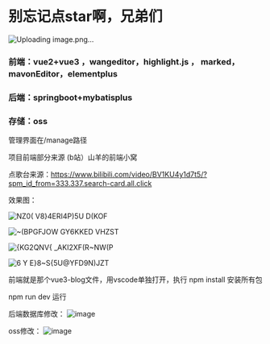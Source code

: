 # 别忘记点star啊，兄弟们
![Uploading image.png…]()

### 前端：vue2+vue3 ，wangeditor，highlight.js ， marked，mavonEditor，elementplus

### 后端：springboot+mybatisplus

### 存储：oss

管理界面在/manage路径

项目前端部分来源 (b站）山羊的前端小窝

点歌台来源：https://www.bilibili.com/video/BV1KU4y1d7t5/?spm_id_from=333.337.search-card.all.click

效果图：

![NZ0( V8}4ERI4P)5U D(KOF](https://github.com/tbt008/tbt-Blog/assets/136364030/edb968ca-afa1-42c2-adf0-161a6a456961)

![~(BPGFJOW GY6KKED VHZST](https://github.com/tbt008/tbt-Blog/assets/136364030/c7ee8a78-42fb-4693-8184-a7fda965046a)

![{KG2QNV{ _AKI2XF(R~NW(P](https://github.com/tbt008/tbt-Blog/assets/136364030/02d77021-24f3-4d91-953b-5c70a8eecc16)

![6 Y E}8~S{5U@YFD9N)JZT](https://github.com/tbt008/tbt-Blog/assets/136364030/7402944c-6783-4e5f-91df-1b79b5dfed02)




前端就是那个vue3-blog文件，用vscode单独打开，执行
npm install  安装所有包


npm run dev  运行

后端数据库修改：
![image](https://github.com/tbt008/tbt-Blog/assets/136364030/20a4d6fe-7982-41dd-bd08-4bf6309c85c3)

oss修改：
![image](https://github.com/tbt008/tbt-Blog/assets/136364030/a23d6414-2fcb-4328-845d-a9cc2b421d65)




